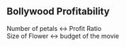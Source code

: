 ## Bollywood Profitability  
Number of petals <-> Profit Ratio  
Size of Flower <-> budget of the movie
